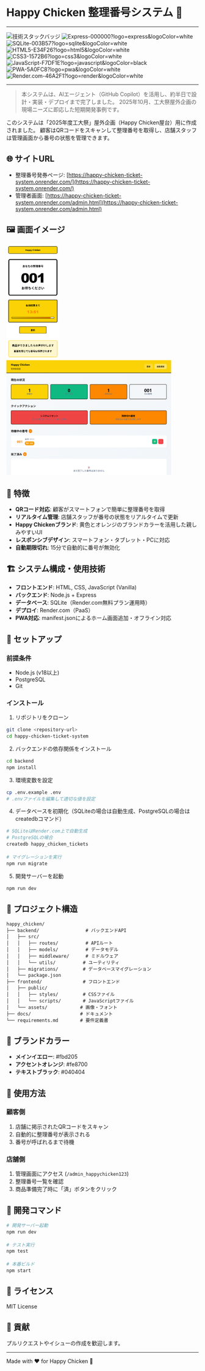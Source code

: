 

# Happy Chicken 整理番号システム 🐔

---

![技術スタックバッジ](https://img.shields.io/badge/Node.js-339933?logo=node.js&logoColor=white)
![Express-000000?logo=express&logoColor=white](https://img.shields.io/badge/Express-000000?logo=express&logoColor=white)
![SQLite-003B57?logo=sqlite&logoColor=white](https://img.shields.io/badge/SQLite-003B57?logo=sqlite&logoColor=white)
![HTML5-E34F26?logo=html5&logoColor=white](https://img.shields.io/badge/HTML5-E34F26?logo=html5&logoColor=white)
![CSS3-1572B6?logo=css3&logoColor=white](https://img.shields.io/badge/CSS3-1572B6?logo=css3&logoColor=white)
![JavaScript-F7DF1E?logo=javascript&logoColor=black](https://img.shields.io/badge/JavaScript-F7DF1E?logo=javascript&logoColor=black)
![PWA-5A0FC8?logo=pwa&logoColor=white](https://img.shields.io/badge/PWA-5A0FC8?logo=pwa&logoColor=white)
![Render.com-46A2F1?logo=render&logoColor=white](https://img.shields.io/badge/Render.com-46A2F1?logo=render&logoColor=white)

---

> 本システムは、AIエージェント（GitHub Copilot）を活用し、約半日で設計・実装・デプロイまで完了しました。
> 2025年10月、工大祭屋外企画の現場ニーズに即応した短期開発事例です。

このシステムは「2025年度工大祭」屋外企画（Happy Chicken屋台）用に作成されました。
顧客はQRコードをスキャンして整理番号を取得し、店舗スタッフは管理画面から番号の状態を管理できます。

## 🌐 サイトURL

- 整理番号発券ページ: [https://happy-chicken-ticket-system.onrender.com/](https://happy-chicken-ticket-system.onrender.com/)
- 管理者画面: [https://happy-chicken-ticket-system.onrender.com/admin.html](https://happy-chicken-ticket-system.onrender.com/admin.html)

## 🖼️ 画面イメージ

<img src="docs/images/happy-chicken-ticket-system.onrender.com_(iPhone%2012%20Pro).png" alt="発券画面（スマホ表示例）" height="300" />
<img src="docs/images/happy-chicken-ticket-system.onrender.com_admin.html(iPad%20Air).png" alt="管理者画面（iPad表示例）" height="300" />

## 🎯 特徴

- **QRコード対応**: 顧客がスマートフォンで簡単に整理番号を取得
- **リアルタイム管理**: 店舗スタッフが番号の状態をリアルタイムで更新
- **Happy Chickenブランド**: 黄色とオレンジのブランドカラーを活用した親しみやすいUI
- **レスポンシブデザイン**: スマートフォン・タブレット・PCに対応
- **自動期限切れ**: 15分で自動的に番号が無効化


## 🏗️ システム構成・使用技術

- **フロントエンド**: HTML, CSS, JavaScript (Vanilla)
- **バックエンド**: Node.js + Express
- **データベース**: SQLite（Render.com無料プラン運用時）
- **デプロイ**: Render.com（PaaS）
- **PWA対応**: manifest.jsonによるホーム画面追加・オフライン対応

## 🚀 セットアップ

### 前提条件

- Node.js (v18以上)
- PostgreSQL
- Git


### インストール

1. リポジトリをクローン
```bash
git clone <repository-url>
cd happy-chicken-ticket-system
```

2. バックエンドの依存関係をインストール
```bash
cd backend
npm install
```

3. 環境変数を設定
```bash
cp .env.example .env
# .envファイルを編集して適切な値を設定
```

4. データベースを初期化（SQLiteの場合は自動生成、PostgreSQLの場合はcreatedbコマンド）
```bash
# SQLiteはRender.com上で自動生成
# PostgreSQLの場合
createdb happy_chicken_tickets

# マイグレーションを実行
npm run migrate
```

5. 開発サーバーを起動
```bash
npm run dev
```

## 📁 プロジェクト構造

```
happy_chicken/
├── backend/                 # バックエンドAPI
│   ├── src/
│   │   ├── routes/          # APIルート
│   │   ├── models/          # データモデル
│   │   ├── middleware/      # ミドルウェア
│   │   └── utils/          # ユーティリティ
│   ├── migrations/         # データベースマイグレーション
│   └── package.json
├── frontend/               # フロントエンド
│   ├── public/
│   │   ├── styles/         # CSSファイル
│   │   └── scripts/        # JavaScriptファイル
│   └── assets/            # 画像・フォント
├── docs/                  # ドキュメント
└── requirements.md        # 要件定義書
```

## 🎨 ブランドカラー

- **メインイエロー**: #fbd205
- **アクセントオレンジ**: #fe8700  
- **テキストブラック**: #040404

## 📱 使用方法

### 顧客側
1. 店舗に掲示されたQRコードをスキャン
2. 自動的に整理番号が表示される
3. 番号が呼ばれるまで待機

### 店舗側
1. 管理画面にアクセス (`/admin_happychicken123`)
2. 整理番号一覧を確認
3. 商品準備完了時に「済」ボタンをクリック

## 🔧 開発コマンド

```bash
# 開発サーバー起動
npm run dev

# テスト実行
npm test

# 本番ビルド
npm start
```

## 📄 ライセンス

MIT License

## 🤝 貢献

プルリクエストやイシューの作成を歓迎します。

---

Made with ❤️ for Happy Chicken 🐔
